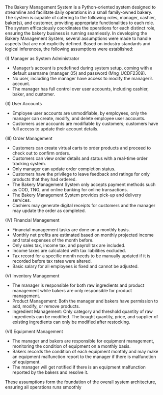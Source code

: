 The Bakery Management System is a Python-oriented system designed to streamline and facilitate daily operations in a small family-owned bakery.
The system is capable of catering to the following roles, manager, cashier, baker(s), and customer, providing appropriate functionalities to each role. 
The system efficaciously coordinates the operations for each distinct role, ensuring the bakery business is running seamlessly. 
In developing the Bakery Management System, several assumptions were made to handle aspects that are not explicitly defined. 
Based on industry standards and logical inferences, the following assumptions were established: 

(I) Manager as System Administrator  
- Manager’s account is predefined during system setup, coming with a default username (manager_05) and password (Mng_UCDF2309). 
- No user, including the manager have access to modify the manager’s account. 
- The manager has full control over user accounts, including cashier, baker, and customer. 

(II) User Accounts 
- Employee user accounts are unmodifiable, by employees, only the manager can create, modify, and delete employee user accounts. 
- Customers user accounts are modifiable by customers; customers have full access to update their account details.
  
(III) Order Management 
- Customers can create virtual carts to order products and proceed to check out to confirm orders. 
- Customers can view order details and status with a real-time order tracking system.
- Only manager can update order completion status.
- Customers have the privilege to leave feedback and ratings for only products that they had ordered.
- The Bakery Management System only accepts payment methods such as COD, TNG, and online banking for online transactions.
- The Bakery Management System provides pick-up and delivery services.
- Cashiers may generate digital receipts for customers and the manager may update the order as completed.

(IV) Financial Management 
- Financial management tasks are done on a monthly basis.
- Monthly net profits are estimated based on monthly projected income and total expenses of the month before.
- Only sales tax, income tax, and payroll tax are included. 
- Income taxes are calculated with tax liabilities excluded.⁠
- Tax record for a specific month needs to be manually updated if it is recorded before tax rates were altered. 
- Basic salary for all employees is fixed and cannot be adjusted. 

(V) Inventory Management  
- The manager is responsible for both raw ingredients and product management while bakers are only responsible for product management. 
- Product Management: Both the manager and bakers have permission to add, modify, or remove products. 
- Ingredient Management: Only category and threshold quantity of raw ingredients can be modified. The bought quantity, price, and supplier of existing ingredients can only be modified after restocking. 

(VI) Equipment Management 
- The manager and bakers are responsible for equipment management, monitoring the condition of equipment on a monthly basis.
- Bakers records the condition of each equipment monthly and may make an equipment malfunction report to the manager if there is malfunction of equipment. 
- The manager will get notified if there is an equipment malfunction reported by the bakers and resolve it. 

These assumptions form the foundation of the overall system architecture, ensuring all operations runs smoothly
